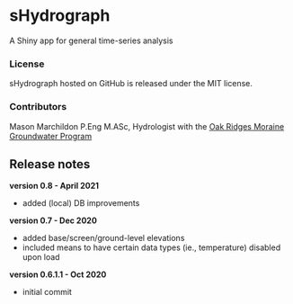 # sHydrograph
A Shiny app for general time-series analysis

### License

sHydrograph hosted on GitHub is released under the MIT license.

### Contributors

Mason Marchildon P.Eng M.ASc, Hydrologist with the [Oak Ridges Moraine Groundwater Program](http://oakridgeswater.ca/)

## Release notes

**version 0.8 - April 2021**

* added (local) DB improvements

**version 0.7 - Dec 2020**

* added base/screen/ground-level elevations
* included means to have certain data types (ie., temperature) disabled upon load

**version 0.6.1.1 - Oct 2020**

* initial commit